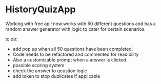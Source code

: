 # HistoryQuizApp

Working with free api!
now works with 50 different questions and has a random answer generator with logic to cater for certain scenarios.

to do:

* add pop up when all 50 questions have been completed.
* Code needs to be refactored and commented for readibility
* Also a customizable prompt when a answer is clicked.
* possible scoring system
* check the answer to qeustion logic
* add token to stop duplicates if applicable
